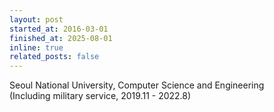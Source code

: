 ```yaml
---
layout: post
started_at: 2016-03-01
finished_at: 2025-08-01
inline: true
related_posts: false
---
```


Seoul National University, Computer Science and Engineering <br/>
(Including military service, 2019.11 - 2022.8)
